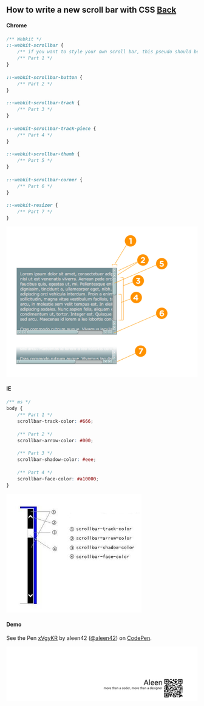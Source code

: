 ## How to write a new scroll bar with CSS [Back](./qa.md)

#### Chrome

```css
/** Webkit */
::-webkit-scrollbar {
    /** if you want to style your own scroll bar, this pseudo should be written */
    /** Part 1 */
}

::-webkit-scrollbar-button {
    /** Part 2 */
}

::-webkit-scrollbar-track {
    /** Part 3 */
}

::-webkit-scrollbar-track-piece {
    /** Part 4 */
}

::-webkit-scrollbar-thumb {
    /** Part 5 */
}

::-webkit-scrollbar-corner {
    /** Part 6 */
}

::-webkit-resizer {
    /** Part 7 */
}
```

<img src="./scrollbarparts_thumb.png">

#### IE

```css
/** ms */
body {
    /** Part 1 */
    scrollbar-track-color: #666;
    
    /** Part 2 */
    scrollbar-arrow-color: #000;
    
    /** Part 3 */
    scrollbar-shadow-color: #eee;
    
    /** Part 4 */
    scrollbar-face-color: #a10000;
}
```

<img src="./win-8-ie-scrollbar_thumb.jpg">

#### Demo

<p data-height="266" data-theme-id="21735" data-slug-hash="xVgyKR" data-default-tab="result" data-user="aleen42" class="codepen">See the Pen <a href="http://codepen.io/aleen42/pen/xVgyKR/">xVgyKR</a> by aleen42 (<a href="http://codepen.io/aleen42">@aleen42</a>) on <a href="http://codepen.io">CodePen</a>.</p>
<script async src="//assets.codepen.io/assets/embed/ei.js"></script>

<a href="http://aleen42.github.io/" target="_blank" ><img src="./../pic/tail.gif"></a>
